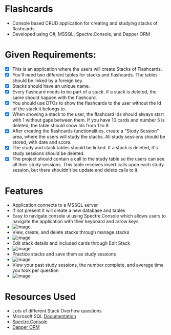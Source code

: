 # Flashcards
- Console based CRUD application for creating and studying stacks of flashcards
- Developed using C#, MSSQL, Spectre.Console, and Dapper ORM

# Given Requirements:
- [x]  This is an application where the users will create Stacks of Flashcards.
- [x]  You'll need two different tables for stacks and flashcards. The tables should be linked by a foreign key.
- [x]  Stacks should have an unique name.
- [x]  Every flashcard needs to be part of a stack. If a stack is deleted, the same should happen with the flashcard.
- [x]  You should use DTOs to show the flashcards to the user without the Id of the stack it belongs to.
- [x]  When showing a stack to the user, the flashcard Ids should always start with 1 without gaps between them. If you have 10 cards and number 5 is deleted, the table should show Ids from 1 to 9.
- [x]  After creating the flashcards functionalities, create a "Study Session" area, where the users will study the stacks. All study sessions should be stored, with date and score.
- [x]  The study and stack tables should be linked. If a stack is deleted, it's study sessions should be deleted.
- [x]  The project should contain a call to the study table so the users can see all their study sessions. This table receives insert calls upon each study session, but there shouldn't be update and delete calls to it.

# Features
* Application connects to a MSSQL server
* If not present it will create a new database and tables
* Easy to navigate console ui using Spectre.Console which allows users to navigate the application with their keyboard and arrow keys
* ![image](https://github.com/user-attachments/assets/934f93b1-4edb-4486-a9a9-8e9aa2643bb1)
* View, create, and delete stacks through manage stacks
* ![image](https://github.com/user-attachments/assets/d0125252-3e0f-485d-86d1-22abd91cdc2a)
* Edit stack details and included cards through Edit Stack
* ![image](https://github.com/user-attachments/assets/440e4476-f562-4a6c-93e4-350d0e6371b5)
* Practice stacks and save them as study sessions
* ![image](https://github.com/user-attachments/assets/198a77fb-0509-4314-859d-1db7caebf651)
* View your past study sessions, the number complete, and average time you took per question
* ![image](https://github.com/user-attachments/assets/f7a8abac-2037-454e-a0ba-6e3e5abc5a0d)

# Resources Used
* Lots of different Stack Overflow questions
* Microsoft SQL [Documentation](https://learn.microsoft.com/en-us/sql/?view=sql-server-ver16)
* [Spectre.Console](https://spectreconsole.net/)
* [Dapper ORM](https://www.learndapper.com/)
